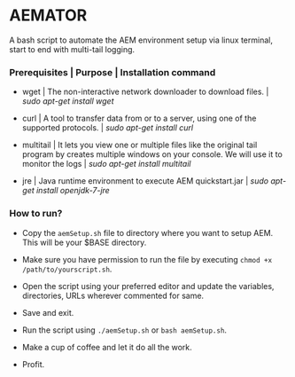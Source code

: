 # AEMATOR
A bash script to automate the AEM environment setup via linux terminal, start to end with multi-tail logging.

### Prerequisites | Purpose | Installation command

* wget | The non-interactive network downloader to download files. | *sudo apt-get install wget*

* curl | A tool to transfer data from or to a server, using one of the supported protocols. | *sudo apt-get install curl*

* multitail | It lets you view one or multiple  files  like the  original  tail  program by creates multiple windows on your console. We will use it to monitor the logs | *sudo apt-get install multitail*

* jre | Java runtime environment to execute AEM quickstart.jar | *sudo apt-get install openjdk-7-jre*

### How to run?

* Copy the ```aemSetup.sh``` file to directory where you want to setup AEM. This will be your $BASE directory.

* Make sure you have permission to run the file by executing ```chmod +x /path/to/yourscript.sh```.

* Open the script using your preferred editor and update the variables, directories, URLs wherever commented for same.

* Save and exit.

* Run the script using ```./aemSetup.sh``` or ```bash aemSetup.sh```.

* Make a cup of coffee and let it do all the work.

* Profit.

